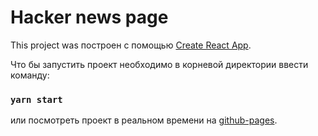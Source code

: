 # Hacker news page
This project was построен с помощью [Create React App](https://github.com/facebook/create-react-app).

Что бы запустить проект необходимо в корневой директории ввести команду:

### `yarn start`

или посмотреть проект в реальном времени на [github-pages](digidr0.github.io/avito-hacker-news).

